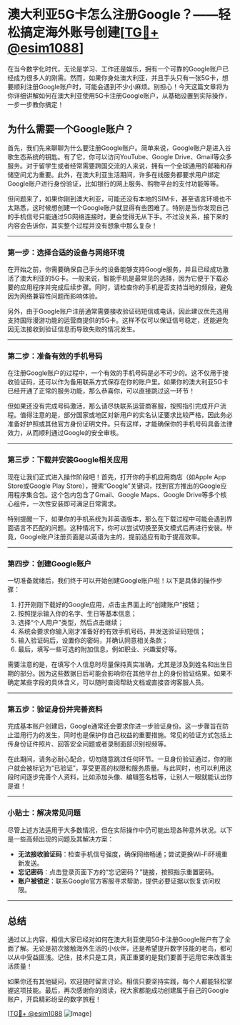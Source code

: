 # 澳大利亚5G卡怎么注册Google？——轻松搞定海外账号创建[[TG💪+ @esim1088](https://t.me/s/esim1088)]

在当今数字化时代，无论是学习、工作还是娱乐，拥有一个可靠的Google账户已经成为很多人的刚需。然而，如果你身处澳大利亚，并且手头只有一张5G卡，想要顺利注册Google账户时，可能会遇到不少小麻烦。别担心！今天这篇文章将为你详细讲解如何在澳大利亚使用5G卡注册Google账户，从基础设置到实际操作，一步一步教你搞定！

## 为什么需要一个Google账户？

首先，我们先来聊聊为什么要注册Google账户。简单来说，Google账户是进入谷歌生态系统的钥匙。有了它，你可以访问YouTube、Google Drive、Gmail等众多服务。对于留学生或者经常需要跨国交流的人来说，拥有一个全球通用的邮箱和存储空间尤为重要。此外，在澳大利亚生活期间，许多在线服务都要求用户绑定Google账户进行身份验证，比如银行的网上服务、购物平台的支付功能等等。

但问题来了，如果你刚到澳大利亚，可能还没有本地的SIM卡，甚至语言环境也不太熟悉，这时候想创建一个Google账户就显得有些困难了。特别是当你发现自己的手机信号只能通过5G网络连接时，更会觉得无从下手。不过没关系，接下来的内容会告诉你，其实整个过程并没有想象中那么复杂！

---

### 第一步：选择合适的设备与网络环境

在开始之前，你需要确保自己手头的设备能够支持Google服务，并且已经成功激活了澳大利亚的5G卡。一般来说，智能手机是最常见的选择，因为它便于下载必要的应用程序并完成后续步骤。同时，请检查你的手机是否支持当地的频段，避免因为网络兼容性问题而影响体验。

另外，由于Google账户注册通常需要接收验证码短信或电话，因此建议优先选用支持国际漫游功能的运营商提供的5G卡。这样不仅可以保证信号稳定，还能避免因无法接收到验证信息而导致失败的情况发生。

---

### 第二步：准备有效的手机号码

在注册Google账户的过程中，一个有效的手机号码是必不可少的。这不仅用于接收验证码，还可以作为备用联系方式保存在你的账户里。如果你的澳大利亚5G卡已经开通了正常的服务功能，那么恭喜你，可以直接跳过这一环节！

但如果还没有完成号码激活，那么请尽快联系运营商客服，按照指引完成开户流程。值得注意的是，部分国家或地区对新用户的实名认证要求比较严格，因此务必准备好护照或其他官方身份证明文件。只有这样，才能确保你的手机号码具备法律效力，从而顺利通过Google的安全审核。

---

### 第三步：下载并安装Google相关应用

现在让我们正式进入操作阶段吧！首先，打开你的手机应用商店（如Apple App Store或Google Play Store），搜索“Google”关键词，找到官方推出的Google应用程序集合包。这个包内包含了Gmail、Google Maps、Google Drive等多个核心组件，一次性安装即可满足日常需求。

特别提醒一下，如果你的手机系统为非英语版本，那么在下载过程中可能会遇到界面语言不匹配的问题。这种情况下，你可以尝试切换至英文模式后再进行安装。毕竟，Google账户注册页面是以英语为主的，提前适应有助于提高效率。

---

### 第四步：创建Google账户

一切准备就绪后，我们终于可以开始创建Google账户啦！以下是具体的操作步骤：

1. 打开刚刚下载好的Google应用，点击主界面上的“创建账户”按钮；
2. 按照提示输入你的名字、生日等基本信息；
3. 选择“个人用户”类型，然后点击继续；
4. 系统会要求你输入刚才准备好的有效手机号码，并发送验证码短信；
5. 输入验证码后，设置你的密码，并确认同意相关条款；
6. 最后，填写一些可选的附加信息，例如职业、兴趣爱好等。

需要注意的是，在填写个人信息时尽量保持真实准确，尤其是涉及到姓名和出生日期的部分。因为这些数据日后可能会影响你在其他平台上的身份验证结果。如果不确定某些字段的具体含义，可以随时查阅帮助文档或直接咨询客服人员。

---

### 第五步：验证身份并完善资料

完成基本账户创建后，Google通常还会要求你进一步验证身份。这一步骤旨在防止滥用行为的发生，同时也是保护你自己权益的重要措施。常见的验证方式包括上传身份证件照片、回答安全问题或者录制面部识别视频等。

在此期间，请务必耐心配合，切勿随意跳过任何环节。一旦身份验证通过，你的账户就会被标记为“已验证”，享受更高的权限和服务质量。与此同时，也可以利用这段时间逐步完善个人资料，比如添加头像、编辑签名档等，让别人一眼就能认出你是谁！

---

### 小贴士：解决常见问题

尽管上述方法适用于大多数情况，但在实际操作中仍可能出现各种意外状况。以下是一些高频出现的问题及其解决方案：

- **无法接收验证码**：检查手机信号强度，确保网络畅通；尝试更换Wi-Fi环境重新发送。
- **忘记密码**：点击登录页面下方的“忘记密码？”链接，按照指示重置密码。
- **账户被锁定**：联系Google官方客服寻求帮助，提供必要证据以恢复访问权限。

---

## 总结

通过以上内容，相信大家已经对如何在澳大利亚使用5G卡注册Google账户有了全面了解。无论是初次接触海外生活的小伙伴，还是希望提升数字技能的老鸟，都可以从中受益匪浅。记住，技术只是工具，真正重要的是我们要善于运用它来改善生活质量！

如果你还有其他疑问，欢迎随时留言讨论。相信只要坚持实践，每个人都能轻松掌握这项技能。最后，再次感谢你的阅读，祝大家都能成功创建属于自己的Google账户，开启精彩纷呈的数字旅程！

[[TG💪+ @esim1088](https://t.me/s/esim1088) ![Image](https://i.postimg.cc/4NQfJmqS/Snipaste-2025-05-13-00-14-12.png)]